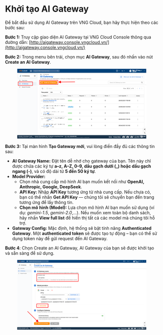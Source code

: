# Khởi tạo AI Gateway

Để bắt đầu sử dụng AI Gateway trên VNG Cloud, bạn hãy thực hiện theo các bước sau:

**Bước 1:** Truy cập giao diện AI Gateway tại VNG Cloud Console thông qua đường dẫn: [http://aigateway.console.vngcloud.vn/](http://aigateway.console.vngcloud.vn/)

**Bước 2:** Trong menu bên trái, chọn mục **AI Gateway**, sau đó nhấn vào nút **Create an AI Gateway**.

<figure><img src="../../../.gitbook/assets/image (10).png" alt=""><figcaption></figcaption></figure>

**Bước 3:** Tại màn hình **Tạo Gateway mới**, vui lòng điền đầy đủ các thông tin sau:

* **AI Gateway Name:** Đặt tên dễ nhớ cho gateway của bạn. Tên này chỉ được chứa các ký tự **a–z, A–Z, 0–9, dấu gạch dưới (\_) hoặc dấu gạch ngang (-)**, và có độ dài từ **5 đến 50 ký tự**.
* **Model Provider:**
  * Chọn nhà cung cấp mô hình AI bạn muốn kết nối như **OpenAI, Anthropic, Google, DeepSeek**.
  * **API Key:** Nhập **API Key** tương ứng từ nhà cung cấp. Nếu chưa có, bạn có thể nhấn **Get API Key** — chúng tôi sẽ chuyển bạn đến trang tương ứng để lấy thông tin.
  * **Chọn mô hình (Model):** Lựa chọn mô hình AI bạn muốn sử dụng (ví dụ: _gemini-1.5_, _gemini-2.0_,...). Nếu muốn xem toàn bộ danh sách, hãy nhấn **View full list** để hiển thị tất cả các model mà chúng tôi hỗ trợ.
* **Gateway Config:** Mặc định, hệ thống sẽ bật tính năng **Authenticated Gateway**. Một **authenticated token** sẽ được tạo tự động – bạn có thể sử dụng token này để gửi request đến AI Gateway.

**Bước 4**: Chọn Create an AI Gateway, AI Gateway của bạn sẽ được khởi tạo và sẵn sàng để sử dụng.

<figure><img src="../../../.gitbook/assets/image (1) (1) (1).png" alt=""><figcaption></figcaption></figure>
